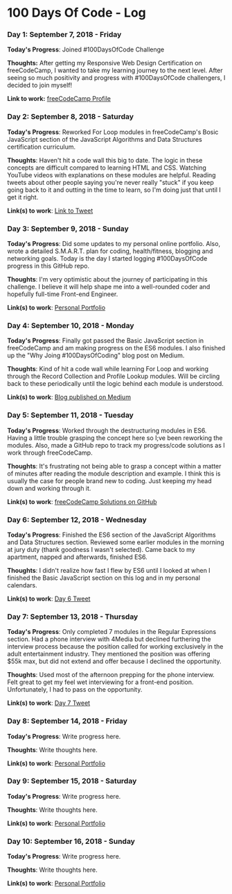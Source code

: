 # 100 Days Of Code - Log

### Day 1: September 7, 2018 - Friday

**Today's Progress**: Joined #100DaysOfCode Challenge

**Thoughts:** After getting my Responsive Web Design Certification on freeCodeCamp, I wanted to take my learning journey to the next level. After seeing so much positivity and progress with #100DaysOfCode challengers, I decided to join myself!

**Link to work:** [freeCodeCamp Profile](https://www.freecodecamp.org/connorocampo)

### Day 2: September 8, 2018 - Saturday

**Today's Progress**: Reworked For Loop modules in freeCodeCamp's Bosic JavaScript section of the JavaScript Algorithms and Data Structures certification curriculum.

**Thoughts**: Haven't hit a code wall this big to date. The logic in these concepts are difficult compared to learning HTML and CSS. Watching YouTube videos with explanations on these modules are helpful. Reading tweets about other people saying you're never really "stuck" if you keep going back to it and outting in the time to learn, so I'm doing just that until I get it right.

**Link(s) to work**: [Link to Tweet](https://twitter.com/ConnorOcampo/status/1038633504693739520)

### Day 3: September 9, 2018 - Sunday

**Today's Progress**: Did some updates to my personal online portfolio. Also, wrote a detailed S.M.A.R.T. plan for coding, health/fitness, blogging and networking goals. Today is the day I started logging #100DaysOfCode progress in this GitHub repo. 

**Thoughts**: I'm very optimistic about the journey of participating in this challenge. I believe it will help shape me into a well-rounded coder and hopefully full-time Front-end Engineer.

**Link(s) to work**: [Personal Portfolio](https://www.connorocampo.com/)

### Day 4: September 10, 2018 - Monday

**Today's Progress**: Finally got passed the Basic JavaScript section in freeCodeCamp and am making progress on the ES6 modules. I also finished up the "Why Joing #100DaysOfCoding" blog post on Medium. 

**Thoughts**: Kind of hit a code wall while learning For Loop and working through the Record Collection and Profile Lookup modules. Will be circling back to these periodically until the logic behind each module is understood.

**Link(s) to work**: [Blog published on Medium](https://medium.com/@connorocampo/why-join-the-100daysofcode-challenge-7b9ce150e10c)

### Day 5: September 11, 2018 - Tuesday

**Today's Progress**: Worked through the destructuring modules in ES6. Having a little trouble grasping the concept here so I;ve been reworking the modules. Also, made a GitHub repo to track my progress/code solutions as I work through freeCodeCamp.

**Thoughts**: It's frustrating not being able to grasp a concept within a matter of minutes after reading the module description and example. I think this is usually the case for people brand new to coding. Just keeping my head down and working through it.

**Link(s) to work**: [freeCodeCamp Solutions on GitHub](https://github.com/connorocampo/freeCodeCamp-solutions/tree/master/JavaScript-Algorithms-and-Data-Structures/ES6)

### Day 6: September 12, 2018 - Wednesday

**Today's Progress**: Finished the ES6 section of the JavaScript Algorithms and Data Structures section. Reviewed some earlier modules in the morning at jury duty (thank goodness I wasn't selected). Came back to my apartment, napped and afterwards, finished ES6.

**Thoughts**: I didn't realize how fast I flew by ES6 until I looked at when I finished the Basic JavaScript section on this log and in my personal calendars.

**Link(s) to work**: [Day 6 Tweet](https://twitter.com/ConnorOcampo/status/1040050286038016000)

### Day 7: September 13, 2018 - Thursday

**Today's Progress**: Only completed 7 modules in the Regular Expressions section. Had a phone interview with 4Media but declined furthering the interview process because the position called for working exclusively in the adult entertainment industry. They mentioned the position was offering $55k max, but did not extend and offer because I declined the opportunity.

**Thoughts**: Used most of the afternoon prepping for the phone interview. Felt great to get my feel wet interviewing for a front-end position. Unfortunately, I had to pass on the opportunity.

**Link(s) to work**: [Day 7 Tweet](https://twitter.com/ConnorOcampo/status/1040375135767801856)

### Day 8: September 14, 2018 - Friday

**Today's Progress**: Write progress here.

**Thoughts**: Write thoughts here.

**Link(s) to work**: [Personal Portfolio](https://www.connorocampo.com/)

### Day 9: September 15, 2018 - Saturday

**Today's Progress**: Write progress here.

**Thoughts**: Write thoughts here.

**Link(s) to work**: [Personal Portfolio](https://www.connorocampo.com/)

### Day 10: September 16, 2018 - Sunday

**Today's Progress**: Write progress here.

**Thoughts**: Write thoughts here.

**Link(s) to work**: [Personal Portfolio](https://www.connorocampo.com/)
